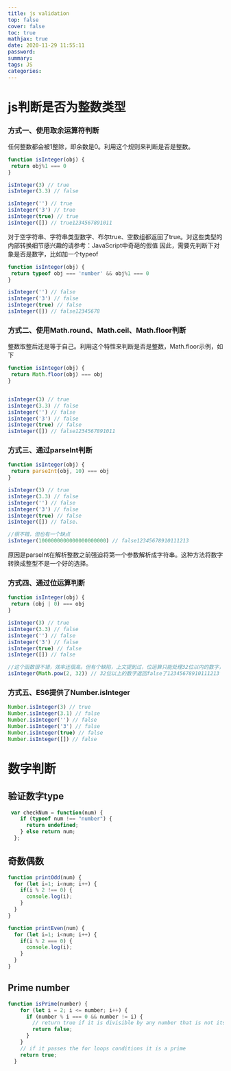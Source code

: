 ```yaml
---
title: js validation
top: false
cover: false
toc: true
mathjax: true
date: 2020-11-29 11:55:11
password:
summary:
tags: JS
categories:
---
```


# js判断是否为整数类型

### 方式一、使用取余运算符判断

任何整数都会被1整除，即余数是0。利用这个规则来判断是否是整数。

```js
function isInteger(obj) {
 return obj%1 === 0
}

isInteger(3) // true
isInteger(3.3) // false　

isInteger('') // true
isInteger('3') // true
isInteger(true) // true
isInteger([]) // true1234567891011
```

对于空字符串、字符串类型数字、布尔true、空数组都返回了true。对这些类型的内部转换细节感兴趣的请参考：JavaScript中奇葩的假值
因此，需要先判断下对象是否是数字，比如加一个typeof

```js
function isInteger(obj) {
 return typeof obj === 'number' && obj%1 === 0
}

isInteger('') // false
isInteger('3') // false
isInteger(true) // false
isInteger([]) // false12345678
```

### 方式二、使用Math.round、Math.ceil、Math.floor判断

整数取整后还是等于自己。利用这个特性来判断是否是整数，Math.floor示例，如下

```js
function isInteger(obj) {
 return Math.floor(obj) === obj
}


isInteger(3) // true
isInteger(3.3) // false
isInteger('') // false
isInteger('3') // false
isInteger(true) // false
isInteger([]) // false1234567891011
```

### 方式三、通过parseInt判断

```js
function isInteger(obj) {
 return parseInt(obj, 10) === obj
}

isInteger(3) // true
isInteger(3.3) // false
isInteger('') // false
isInteger('3') // false
isInteger(true) // false
isInteger([]) // false、

//很不错，但也有一个缺点
isInteger(1000000000000000000000) // false12345678910111213
```

原因是parseInt在解析整数之前强迫将第一个参数解析成字符串。这种方法将数字转换成整型不是一个好的选择。

### 方式四、通过位运算判断

```js
function isInteger(obj) {
 return (obj | 0) === obj
}

isInteger(3) // true
isInteger(3.3) // false
isInteger('') // false
isInteger('3') // false
isInteger(true) // false
isInteger([]) // false

//这个函数很不错，效率还很高。但有个缺陷，上文提到过，位运算只能处理32位以内的数字，对于超过32位的无能为力
isInteger(Math.pow(2, 32)) // 32位以上的数字返回false了12345678910111213
```

### 方式五、ES6提供了Number.isInteger

```js
Number.isInteger(3) // true
Number.isInteger(3.1) // false
Number.isInteger('') // false
Number.isInteger('3') // false
Number.isInteger(true) // false
Number.isInteger([]) // false
```



# 数字判断

## 验证数字type

```js
 var checkNum = function(num) {
    if (typeof num !== "number") {
      return undefined;
    } else return num;
  };
```



## 奇数偶数

```js
function printOdd(num) {
  for (let i=1; i<num; i++) {
    if(i % 2 !== 0) {
      console.log(i);
    }
  }
}

function printEven(num) {
  for (let i=1; i<num; i++) {
    if(i % 2 === 0) {
      console.log(i);
    }
  }
}
```

## Prime number

```js
function isPrime(number) {
    for (let i = 2; i <= number; i++) {
      if (number % i === 0 && number != i) {
        // return true if it is divisible by any number that is not itself.
        return false;
      }
    }
    // if it passes the for loops conditions it is a prime
    return true;
  }
```